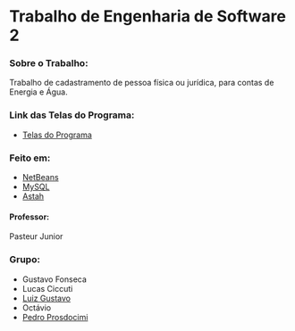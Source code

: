 
# Trabalho de Engenharia de Software 2

### Sobre o Trabalho:
Trabalho de cadastramento de pessoa física ou jurídica, para contas de Energia e Água.

### Link das Telas do Programa:
- [Telas do Programa](telas)

### Feito em:
- [NetBeans](https://netbeans.org/)
- [MySQL](https://www.mysql.com/)
- [Astah](http://astah.net/)

#### Professor: 
Pasteur Junior

### Grupo:
- Gustavo Fonseca
- Lucas Ciccuti
- [Luiz Gustavo](https://github.com/Luizgustavo358)
- Octávio
- [Pedro Prosdocimi](https://github.com/pedroprosdocimi)
